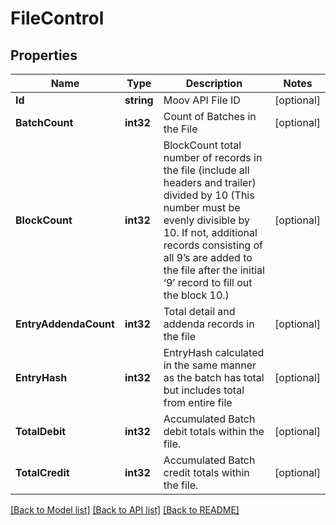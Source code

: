 # FileControl

## Properties

Name | Type | Description | Notes
------------ | ------------- | ------------- | -------------
**Id** | **string** | Moov API File ID | [optional] 
**BatchCount** | **int32** | Count of Batches in the File | [optional] 
**BlockCount** | **int32** | BlockCount total number of records in the file (include all headers and trailer) divided by 10 (This number must be evenly divisible by 10. If not, additional records consisting of all 9’s are added to the file after the initial ‘9’ record to fill out the block 10.)  | [optional] 
**EntryAddendaCount** | **int32** | Total detail and addenda records in the file | [optional] 
**EntryHash** | **int32** | EntryHash calculated in the same manner as the batch has total but includes total from entire file | [optional] 
**TotalDebit** | **int32** | Accumulated Batch debit totals within the file. | [optional] 
**TotalCredit** | **int32** | Accumulated Batch credit totals within the file. | [optional] 

[[Back to Model list]](../README.md#documentation-for-models) [[Back to API list]](../README.md#documentation-for-api-endpoints) [[Back to README]](../README.md)


